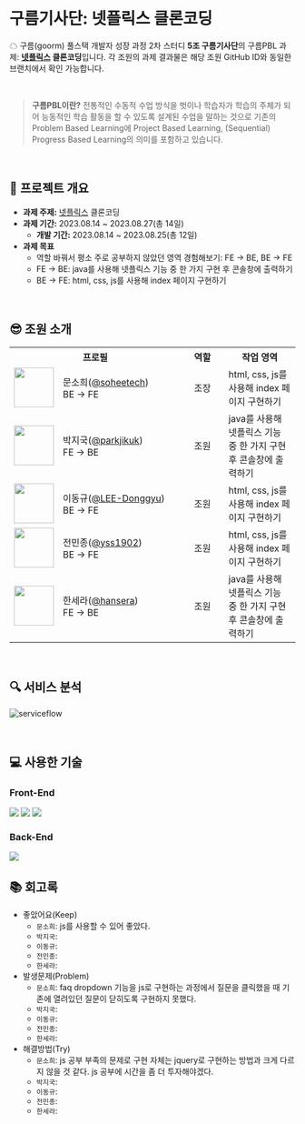 # 구름기사단: 넷플릭스 클론코딩
☁ 구름(goorm) 풀스택 개발자 성장 과정 2차 스터디 **5조 구름기사단**의 구름PBL 과제: **[넷플릭스](https://www.netflix.com/kr/) 클론코딩**입니다. 각 조원의 과제 결과물은 해당 조원 GitHub ID와 동일한 브랜치에서 확인 가능합니다.

<br>

> **구름PBL이란?** 전통적인 수동적 수업 방식을 벗이나 학습자가 학습의 주체가 되어 능동적인 학습 활동을 할 수 있도록 설계된 수업을 말하는 것으로 기존의 Problem Based Learning에 Project Based Learning, (Sequential) Progress Based Learning의 의미를 포함하고 있습니다.

<br>

## 📌 프로젝트 개요

- **과제 주제:** [넷플릭스](https://www.netflix.com/kr/) 클론코딩
- **과제 기간:** 2023.08.14 ~ 2023.08.27(총 14일)
  + **개발 기간:** 2023.08.14 ~ 2023.08.25(총 12일)
- **과제 목표** 
  + 역할 바꿔서 평소 주로 공부하지 않았던 영역 경험해보기: FE → BE, BE → FE 
  + FE → BE: java를 사용해 넷플릭스 기능 중 한 가지 구현 후 콘솔창에 출력하기
  + BE → FE: html, css, js를 사용해 index 페이지 구현하기

<br>

## 😎 조원 소개

<table>
  <tr>
    <th colspan="2" align="center">프로필</th>
    <th align="center">역할</th>
    <th align="center">작업 영역</th>
  </tr>
  <tr>
    <td align="center"><img src="https://avatars.githubusercontent.com/u/121299334?v=4" width="70"></td>
    <td width="200">문소희(<a href="https://github.com/soheetech" target="_blank">@soheetech</a>)<br>BE → FE</td>
    <td width="60" align="center">조장</td>
    <td>html, css, js를 사용해 index 페이지 구현하기</td>
  </tr>
  <tr>
    <td align="center"><img src="https://avatars.githubusercontent.com/u/58635833?v=4" width="70"></td>
    <td>박지국(<a href="https://github.com/parkjikuk" target="_blank">@parkjikuk</a>)<br>FE → BE</td>
    <td align="center">조원</td>
    <td>java를 사용해 넷플릭스 기능 중 한 가지 구현 후 콘솔창에 출력하기</td>
  </tr>
  <tr>
    <td align="center"><img src="https://avatars.githubusercontent.com/u/62269067?v=4" width="70"></td>
    <td>이동규(<a href="https://github.com/LEE-Donggyu" target="_blank">@LEE-Donggyu</a>)<br>BE → FE</td>
    <td align="center">조원</td>
    <td>html, css, js를 사용해 index 페이지 구현하기</td>
  </tr>
  <tr>
    <td align="center"><img src="https://avatars.githubusercontent.com/u/50459192?v=4" width="70"></td>
    <td>전민종(<a href="https://github.com/yss1902" target="_blank">@yss1902</a>)<br>BE → FE</td>
    <td align="center">조원</td>
    <td>html, css, js를 사용해 index 페이지 구현하기</td>
  </tr>
  <tr>
    <td align="center"><img src="https://avatars.githubusercontent.com/u/54804220?v=4" width="70"></td>
    <td>한세라(<a href="https://github.com/hansera" target="_blank">@hansera</a>)<br>FE → BE</td>
    <td align="center">조원</td>
    <td>java를 사용해 넷플릭스 기능 중 한 가지 구현 후 콘솔창에 출력하기</td>
  </tr>
</table>

<br>

## 🔍 서비스 분석
![serviceflow](https://github.com/goorm-fullstack/knightsNetflix/assets/121299334/3b07750f-5afe-4ebb-a4f7-7bdc5686cf12)

<br>

## 💻 사용한 기술

### Front-End
<img src="https://img.shields.io/badge/html5-E34F26?style=for-the-badge&logo=html5&logoColor=white"> <img src="https://img.shields.io/badge/css-1572B6?style=for-the-badge&logo=css3&logoColor=white"> <img src="https://img.shields.io/badge/javascript-F7DF1E?style=for-the-badge&logo=javascript&logoColor=black">

### Back-End
<img src="https://img.shields.io/badge/java-007396?style=for-the-badge&logo=java&logoColor=white">

<br>

## 📚 회고록

- 좋았어요(Keep)
  + `문소희`: js를 사용할 수 있어 좋았다.
  + `박지국`: 
  + `이동규`: 
  + `전민종`: 
  + `한세라`: 
- 발생문제(Problem)
  + `문소희`: faq dropdown 기능을 js로 구현하는 과정에서 질문을 클릭했을 때 기존에 열려있던 질문이 닫히도록 구현하지 못했다.
  + `박지국`: 
  + `이동규`: 
  + `전민종`: 
  + `한세라`: 
- 해결방법(Try)
  + `문소희`: js 공부 부족의 문제로 구현 자체는 jquery로 구현하는 방법과 크게 다르지 않을 것 같다. js 공부에 시간을 좀 더 투자해야겠다.
  + `박지국`: 
  + `이동규`: 
  + `전민종`: 
  + `한세라`: